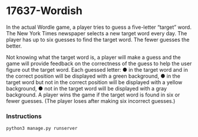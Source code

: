 # 17637-Wordish

In the actual Wordle game, a player tries to guess a five-letter “target” word. The New York Times newspaper selects a new target word every day. The player has up to six guesses to find the target word. The fewer guesses the better.

Not knowing what the target word is, a player will make a guess and the game will provide feedback on the correctness of the guess to help the user figure out the target word. Each guessed letter:
● in the target word and in the correct position will be displayed with a green background,
● in the target word but not in the correct position will be displayed with a yellow background,
● not in the target word will be displayed with a gray background.
A player wins the game if the target word is found in six or fewer guesses. (The player loses after making six incorrect guesses.)

### Instructions
`python3 manage.py runserver`
